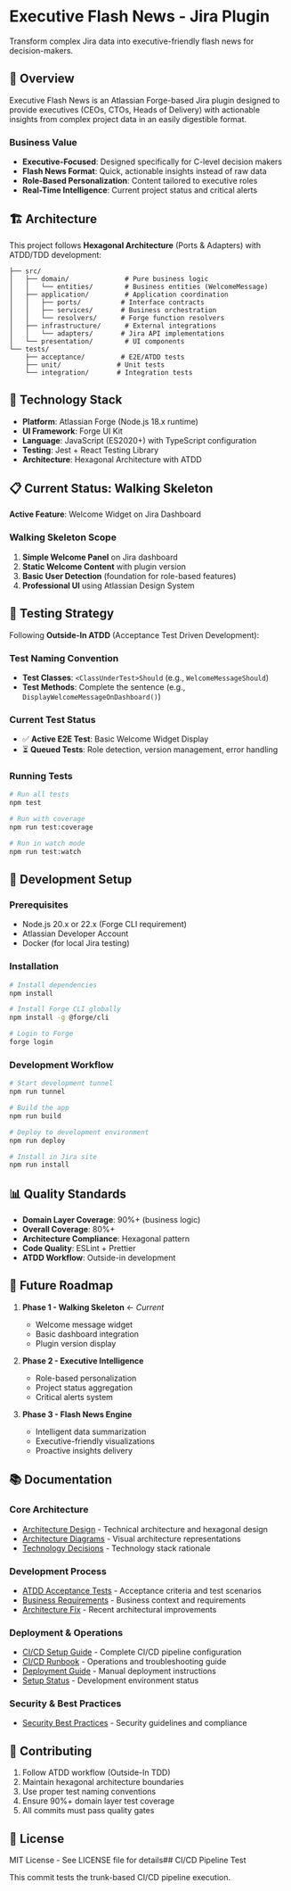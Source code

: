 # Executive Flash News - Jira Plugin

Transform complex Jira data into executive-friendly flash news for decision-makers.

## 🎯 Overview

Executive Flash News is an Atlassian Forge-based Jira plugin designed to provide executives (CEOs, CTOs, Heads of Delivery) with actionable insights from complex project data in an easily digestible format.

### Business Value
- **Executive-Focused**: Designed specifically for C-level decision makers
- **Flash News Format**: Quick, actionable insights instead of raw data
- **Role-Based Personalization**: Content tailored to executive roles
- **Real-Time Intelligence**: Current project status and critical alerts

## 🏗️ Architecture

This project follows **Hexagonal Architecture** (Ports & Adapters) with ATDD/TDD development:

```
├── src/
│   ├── domain/              # Pure business logic
│   │   └── entities/        # Business entities (WelcomeMessage)
│   ├── application/         # Application coordination
│   │   ├── ports/          # Interface contracts
│   │   ├── services/       # Business orchestration
│   │   └── resolvers/      # Forge function resolvers
│   ├── infrastructure/      # External integrations
│   │   └── adapters/       # Jira API implementations
│   └── presentation/        # UI components
└── tests/
    ├── acceptance/         # E2E/ATDD tests
    ├── unit/              # Unit tests
    └── integration/       # Integration tests
```

## 🚀 Technology Stack

- **Platform**: Atlassian Forge (Node.js 18.x runtime)
- **UI Framework**: Forge UI Kit
- **Language**: JavaScript (ES2020+) with TypeScript configuration
- **Testing**: Jest + React Testing Library
- **Architecture**: Hexagonal Architecture with ATDD

## 📋 Current Status: Walking Skeleton

**Active Feature**: Welcome Widget on Jira Dashboard

### Walking Skeleton Scope
1. **Simple Welcome Panel** on Jira dashboard
2. **Static Welcome Content** with plugin version
3. **Basic User Detection** (foundation for role-based features)
4. **Professional UI** using Atlassian Design System

## 🧪 Testing Strategy

Following **Outside-In ATDD** (Acceptance Test Driven Development):

### Test Naming Convention
- **Test Classes**: `<ClassUnderTest>Should` (e.g., `WelcomeMessageShould`)
- **Test Methods**: Complete the sentence (e.g., `DisplayWelcomeMessageOnDashboard()`)

### Current Test Status
- ✅ **Active E2E Test**: Basic Welcome Widget Display
- ⏳ **Queued Tests**: Role detection, version management, error handling

### Running Tests
```bash
# Run all tests
npm test

# Run with coverage
npm run test:coverage

# Run in watch mode
npm run test:watch
```

## 🔧 Development Setup

### Prerequisites
- Node.js 20.x or 22.x (Forge CLI requirement)
- Atlassian Developer Account
- Docker (for local Jira testing)

### Installation
```bash
# Install dependencies
npm install

# Install Forge CLI globally
npm install -g @forge/cli

# Login to Forge
forge login
```

### Development Workflow
```bash
# Start development tunnel
npm run tunnel

# Build the app
npm run build

# Deploy to development environment
npm run deploy

# Install in Jira site
npm run install
```

## 📊 Quality Standards

- **Domain Layer Coverage**: 90%+ (business logic)
- **Overall Coverage**: 80%+
- **Architecture Compliance**: Hexagonal pattern
- **Code Quality**: ESLint + Prettier
- **ATDD Workflow**: Outside-in development

## 🎯 Future Roadmap

1. **Phase 1 - Walking Skeleton** ← *Current*
   - Welcome message widget
   - Basic dashboard integration
   - Plugin version display

2. **Phase 2 - Executive Intelligence**
   - Role-based personalization
   - Project status aggregation
   - Critical alerts system

3. **Phase 3 - Flash News Engine**
   - Intelligent data summarization
   - Executive-friendly visualizations
   - Proactive insights delivery

## 📚 Documentation

### Core Architecture
- [Architecture Design](./docs/architecture-design.md) - Technical architecture and hexagonal design
- [Architecture Diagrams](./docs/architecture-diagrams.md) - Visual architecture representations
- [Technology Decisions](./docs/technology-decisions.md) - Technology stack rationale

### Development Process
- [ATDD Acceptance Tests](./docs/ACCEPTANCE_TESTS.md) - Acceptance criteria and test scenarios
- [Business Requirements](./docs/business-requirements.md) - Business context and requirements
- [Architecture Fix](./docs/ARCHITECTURE_FIX.md) - Recent architectural improvements

### Deployment & Operations
- [CI/CD Setup Guide](./docs/ci-cd-setup.md) - Complete CI/CD pipeline configuration
- [CI/CD Runbook](./docs/CI-CD-RUNBOOK.md) - Operations and troubleshooting guide
- [Deployment Guide](./docs/DEPLOYMENT_GUIDE.md) - Manual deployment instructions
- [Setup Status](./docs/SETUP_STATUS.md) - Development environment status

### Security & Best Practices
- [Security Best Practices](./docs/security-best-practices.md) - Security guidelines and compliance

## 🤝 Contributing

1. Follow ATDD workflow (Outside-In TDD)
2. Maintain hexagonal architecture boundaries
3. Use proper test naming conventions
4. Ensure 90%+ domain layer test coverage
5. All commits must pass quality gates

## 📄 License

MIT License - See LICENSE file for details## CI/CD Pipeline Test

This commit tests the trunk-based CI/CD pipeline execution.
